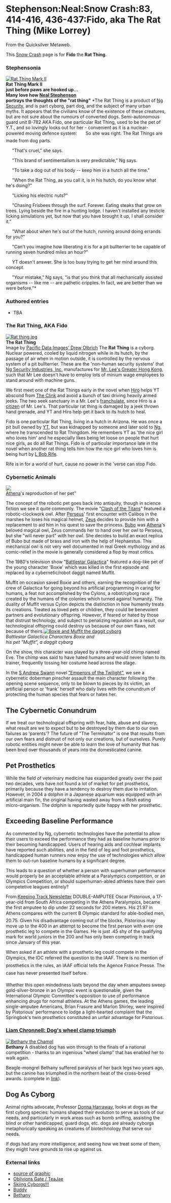 
# Stephenson:Neal:Snow Crash:83, 414-416, 436-437:Fido, aka The Rat Thing (Mike Lorrey)

From the Quicksilver Metaweb.

This [Snow Crash](/snow-crash) page is for **Fido** the **Rat Thing**.

### Stephensonia


[![Rat Thing Mark II](/web/20060725223535im_/http://www.metaweb.com/wiki/upload/9/92/T725robodog.jpg)](rat-thing-mark-ii)  
**Rat Thing Mark II  
just before paws are hooked up...  
Many love how [Neal Stephenson](/user-neal-stephenson)  
portrays the thoughts of the "rat thing"**
*The Rat Thing is a product of [Ng Security](/ng-security-industries-inc), and is part cyborg, part dog, and the subject of many urban myths. It appears that the civilians know of the existence of these creatures, but are not sure about the rumours of converted dogs. Semi-autonomous guard unit B-782 AKA Fido, one particular Rat Thing, used to be the pet of Y.T., and so lovingly looks out for her - convenient as it is a nuclear-powered moving defence system:
      So she was right. The Rat Things are made from dog parts.

     "That's cruel," she says.

     "This brand of sentimentalism is very predictable," Ng says.

     "To take a dog out of his body -- keep him in a hutch all the time."

     "When the Rat Thing, as you call it, is in his hutch, do you know what he's doing?"

     "Licking his electric nuts?"

     "Chasing Frisbees through the surf. Forever. Eating steaks that grow on trees. Lying beside the fire in a hunting lodge. I haven't installed any testicle licking simulations yet, but now that you have brought it up, I shall consider it."

     "What about when he's out of the hutch, running around doing errands for you?"

     "Can't you imagine how liberating it is for a pit bullterrier to be capable of running seven hundred miles an hour?"

     YT doesn't answer. She is too busy trying to get her mind around this concept.

     "Your mistake," Ng says, "is that you think that all mechanically assisted organisms -- like me -- are pathetic cripples. In fact, we are better than we were before."*
### Authored entries


* TBA


### The Rat Thing, AKA Fido


[![Rat thing.jpg](/web/20060725223535im_/http://www.metaweb.com/wiki/upload/a/ae/Rat_thing.jpg)](rat-thing-jpg)  
**The Rat Thing**  
Image by [Pacific Data Images' Drew Olbrich](/mailto-feedback2-traipse-com)
The **Rat Thing** is a cyborg. Nuclear powered, cooled by liquid nitrogen while in its hutch, by the passage of air when in motion outside, it is controlled by the nervous system of a pit bullterrier. These are the 'non-human security systems' that [Ng Security Industries, Inc.](/ng-security-industries-inc) manufactures for [Mr. Lee's Greater Hong Kong](/mr-lee-s-greater-hong-kong), such that Mr Lee doesn't have to employ lots of minium wage employees to stand around with machine guns. 

We first meet one of the Rat Things early in the novel when [Hiro](/hiro-protagonist) helps YT abscond from [The Clink](/the-clink) and avoid a bunch of taxi driving heavily armed jeeks. The two seek sanctuary in a Mr. Lee's [franchulate](/franchulate), since Hiro is a [citizen](/foqne) of Mr. Lee's. That particular rat thing is damaged by a jeek thrown hand grenade, and YT and Hiro help get it back to its hutch to heal.

Fido is one particular Rat Thing, living in a hutch in Arizona. He was once a pit bull owned by [YT](/yt), but was kidnapped by someone and later sold to [Ng](/ng-security-industries-inc), where he transcended to Rat Thingdom. He remembers YT as 'the nice girl who loves him' and he especially likes being let loose on people that hurt nice girls, as do all Rat Things. Fido is of particular importance late in the novel when another rat thing tells him how the nice girl who loves him is being hurt by [L Bob Rife](/l-bob-rife).

Rife is in for a world of hurt, cause no power in the 'verse can stop Fido.

### Cybernetic Animals


[![](/web/20060725223535im_/http://www.metaweb.com/wiki/upload/f/f6/Clash11.jpg)]()  
[Athena](/athena)'s reproduction of her pet"  

The concept of the robotic pet goes back into antiquity, though in science fiction we see it quite commonly. The movie "[Clash of the Titans](/http-us-imdb-com-title-tt0082186-fr-c2l0zt1kznxted0ymhxzzz0xfgxtptuwmhx0dd1vbnxmyj11fhbuptb8ct1dbgfzacbvzib0agugvgl0yw5zfgh0bww9mxxubt1vbg-fc-1-ft-20-fm-1)" featured a robotic-clockwork owl. After [Perseus](/perseus)' first encounter with Calibos in the marshes he loses his magical helmet, [Zeus](/zeus) decides to provide him with a replacement to aid him in his quest to save the princess. [Bubo](/bubo) was [Athena](/athena)'s beloved magical owl, Zeus commands her to hand over her owl to Perseus, but she "will never part" with her owl. She decides to build an exact replica of Bubo but made of brass and iron with the help of Hephaestus. This mechanical owl is not very well documented in real Greek mythology and as comic-relief in the movie is generally considered a flop by most critics.

The 1980's television show "[Battlestar Galactica](/http-us-imdb-com-title-tt0077215-fr-c2l0zt1kznxted0ymhxzzz0xfgxtptuwmhx0dd1vbnxmyj11fhbuptb8ct1cyxr0bgvzdgfyiedhbgfjdgljyxxodg1sptf8bm09b24-fc-2-ft-10-fm-1)" featured a dog-like pet of the young character 'Boxie' which was killed in the first episode and replaced by a cybernetic/robot daggit named Muffit.

Muffit on occasion saved Boxie and others, earning the recognition of the crew of Galactica for going beyond his artificial programming in caring for humans, a feat not accomplished by the Cylons, a robot/cyborg race created by the humans of the colonies which turned against humanity. The duality of Muffit versus Cylon depicts the distinction in how humanity treats its creations. Treated as loved pets or children, they could be benevolent partners and evolutionary offspring. However, if feared or hated by those that distrust technology, and subject to penalizing regulation as a result, our technological offspring could destroy us because of our own flaws, not because of theirs.[![Boxie and Muffit the daggit cyborg](/web/20060725223535im_/http://www.metaweb.com/wiki/upload/6/6e/Battlestar-gallatica.jpg)](boxie-and-muffit-the-daggit-cyborg)  
*Battlestar Galactica Characters Boxie and   
his pet "Muffit", a daggit cyborg*

On the show, this character was played by a three-year-old chimp named Eve. The chimp was said to have hated humans and would never listen to its trainer, frequently tossing her costume head across the stage.

In the [S Andrew Swann](/http-www-sff-net-people-saswann) novel ["Emperors of the Twilight"](/http-www-sff-net-people-saswann-books-eott-htm), we see a cybernetic doberman pinscher assault the main character following the opening scene sequence, only to be blown to pieces by its victim, an artificial person or 'frank' herself who daily lives with the conundrum of protecting the human species that fears or hates her.

## The Cybernetic Conundrum



If we treat our technological offspring with fear, hate, abuse and slavery, what result are we to expect but to be destroyed by them due to our own failures as 'parents'? The future of "The Terminator" is one that results from our own fears and distrust of not only our creations, but of ourselves. Purely robotic entities might never be able to learn the love of humanity that has been bred over thousands of years into the domesticated canine.

## Pet Prosthetics



While the field of veterinary medicine has exapanded greatly over the past two decades, vets have not found a lot of market for pet prosthetics, primarily because they have a tendency to destroy them due to irritation. However, in 2004 a dolphin in a Japanese aquarium was equipped with an artificial main fin, the original having wasted away from a flesh eating micro-organism. The dolphin is reportedly quite happy with her prosthetic.

## Exceeding Baseline Performance



As commented by Ng, cybernetic technologies have the potential to allow their users to exceed the performance they had as baseline humans prior to their becoming handicapped. Users of hearing aids and cochlear implants have reported such abilities, and in the field of leg and foot prosthetics, handicapped human runners now enjoy the use of technologies which allow them to out-run baseline humans by a significant degree.

This leads to a question of whether a person with superhuman performance would properly be an acceptable athlete at a Paralympics competition, or an Olympics Competition, or should superhuman-abled athletes have their own competetive leagues entirely?

From:[Keeping Track Newsletter](/http-www-keepingtracknewsletter-com-archive-index-php-keepingtrack-52)
DOUBLE-AMPUTEE Oscar Pistorious, a 17-year-old from South Africa competing in the Athens Paralympics, became the first amputee to dip under 22 seconds for 200 meters. His 21.97 in Athens compares with the current B Olympic standard for able-bodied men, 20.75. Given his disadvantage coming out of the blocks, Pistorious may move up to the 400 in an attempt to become the first person with even one prosthetic leg to compete in the Games. He is just .45 shy of the qualifying mark for world juniors in the 200 and has only been competing in track since January of this year.

When asked if an athlete with a prosthetic leg could compete in the Olympics, the IOC referred the question to the IAAF. There is no mention of prosthetics in the rules, an IAAF official tells the Agence France Presse. The case has never presented itself before.

Whether this open mindedness lasts beyond the day when amputees sweep gold-silver-bronze in an Olympic event is questionable, given the International Olympic Committee's opposition to use of performance enhancing drugs for normal athletes. At the Athens games, the leading single-amputee Americans, Brian Frasure and Marlon Shirley, were inspired by Pistorious' performance to lodge a light-hearted complaint that the Springbok's twin prosthetics constituted an unfair advantage for Pistorious.

### [Liam Chronnell: Dog's wheel clamp triumph](/http-www-manchesteronline-co-uk-news-s-23-23045-dogs-wheel-clamp-triumph-html)


[![Bethany the ChampI](/web/20060725223535im_/http://www.metaweb.com/wiki/upload/9/90/Beagle-mongrel_Bethany.jpg)](bethany-the-champi)  
**Bethany**
A disabled dog has won through to the finals of a national competition - thanks to an ingenious "wheel clamp" that has enabled her to walk again.

Beagle-mongrel Bethany suffered paralysis of her back legs two years ago, but the canine has triumphed in the northern heat of the cross-breed awards. (complete in [link](/http-www-manchesteronline-co-uk-news-s-23-23045-dogs-wheel-clamp-triumph-html)).

## Dog As Cyborg



Animal rights advocate, Professor [Donna Harraway](/http-www-egs-edu-faculty-haraway-haraway-birth-of-the-kennel-2000-html), looks at dogs as the first cyborg species: humans shaped their evolution to serve as tools of our needs, and particularly in work areas such as bomb sniffing, assisting the blind or other handicapped, guard dogs, etc. dogs are already cyborgs metaphorically speaking as creatures of biotechnology that serve our needs.

If dogs had any more intelligence, and seeing how we treat some of them, they might have grounds to rise up against us. 

### External links


* [source of graphic](/http-www-traipse-com-rat-thing)
* [Oblivions Gate / TeaJae](/http-www-oblivionsgate-com-user-teajae-entry-428)
* [Skiing Cyborgs!!!](/http-www-freedom-innovations-com-gallery-asp)
* [Buddy](/http-handicappedpets-com-gallery0303-buddy-htm)
* [Bethany](/http-www-manchesteronline-co-uk-news-s-23-23045-dogs-wheel-clamp-triumph-html)
